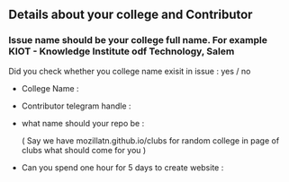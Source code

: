 ## Details about your college and Contributor 
### Issue name should be your college full name. For example    KIOT - Knowledge Institute odf Technology, Salem
Did you check whether you college name exisit in issue : yes / no
 - College Name :
 - Contributor telegram handle :
 - what name should your repo be :
    
    ( Say we have mozillatn.github.io/clubs for random college in page of clubs what should come for you )
 - Can you spend one hour for 5 days to create website :
 

